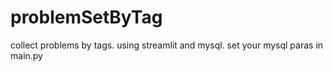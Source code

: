 # problemSetByTag
collect problems by tags.
using streamlit and mysql.
set your mysql paras in main.py
